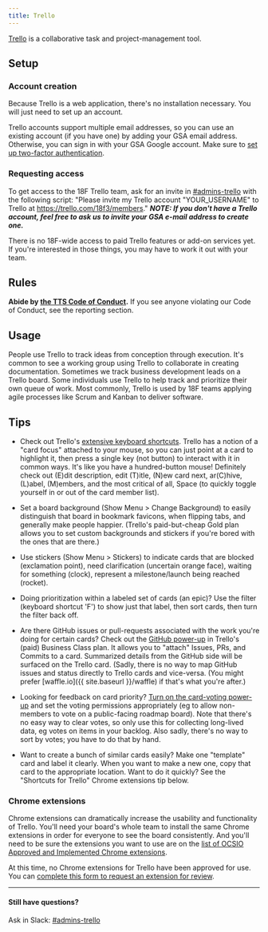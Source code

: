 ```yaml
---
title: Trello
---
```


[Trello](https://trello.com/18f3/) is a collaborative task and project-management tool.

## Setup

### Account creation

Because Trello is a web application, there's no installation necessary. You will just need to set up an account.

Trello accounts support multiple email addresses, so you can use an existing account (if you have one) by adding your GSA email address. Otherwise, you can sign in with your GSA Google account. Make sure to [set up two-factor authentication](https://trello.com/2fa).

### Requesting access

To get access to the 18F Trello team, ask for an invite in [#admins-trello](https://gsa-tts.slack.com/messages/admins-trello) with the following script: "Please invite my Trello account "YOUR_USERNAME" to Trello at https://trello.com/18f3/members." ***NOTE: If you don't have a Trello account, feel free to ask us to invite your GSA e-mail address to create one.***

There is no 18F-wide access to paid Trello features or add-on services yet. If you're interested in those things, you may have to work it out with your team.

## Rules

**Abide by [the TTS Code of Conduct](/code-of-conduct).**  If you see anyone violating our Code of Conduct, see the reporting section.

## Usage

People use Trello to track ideas from conception through execution. It's common to see a working group using Trello to collaborate in creating documentation. Sometimes we track business development leads on a Trello board. Some individuals use Trello to help track and prioritize their own queue of work. Most commonly, Trello is used by 18F teams applying agile processes like Scrum and Kanban to deliver software.

## Tips

- Check out Trello's [extensive keyboard shortcuts](https://trello.com/shortcuts). Trello has a notion of a "card focus" attached to your mouse, so you can just point at a card to highlight it, then press a single key (not button) to interact with it in common ways. It's like you have a hundred-button mouse! Definitely check out (E)dit description, edit (T)itle, (N)ew card next, ar(C)hive, (L)abel, (M)embers, and the most critical of all, Space (to quickly toggle yourself in or out of the card member list).

- Set a board background (Show Menu > Change Background) to easily distinguish that board in bookmark favicons, when flipping tabs, and generally make people happier. (Trello's paid-but-cheap Gold plan allows you to set custom backgrounds and stickers if you're bored with the ones that are there.)

- Use stickers (Show Menu > Stickers) to indicate cards that are blocked (exclamation point), need clarification (uncertain orange face), waiting for something (clock), represent a milestone/launch being reached (rocket).

- Doing prioritization within a labeled set of cards (an epic)? Use the filter (keyboard shortcut 'F') to show just that label, then sort cards, then turn the filter back off.

- Are there GitHub issues or pull-requests associated with the work you're doing for certain cards? Check out the [GitHub power-up](http://blog.trello.com/github-and-trello-integrate-your-commits/) in Trello's (paid) Business Class plan. It allows you to "attach" Issues, PRs, and Commits to a card. Summarized details from the GitHub side will be surfaced on the Trello card. (Sadly, there is no way to map GitHub issues and status directly to Trello cards and vice-versa. (You might prefer [waffle.io]({{ site.baseurl }}/waffle) if that's what you're after.)

- Looking for feedback on card priority? [Turn on the card-voting power-up](http://help.trello.com/article/788-voting-on-cards) and set the voting permissions appropriately (eg to allow non-members to vote on a public-facing roadmap board). Note that there's no easy way to clear votes, so only use this for collecting long-lived data, eg votes on items in your backlog. Also sadly, there's no way to sort by votes; you have to do that by hand.

- Want to create a bunch of similar cards easily? Make one "template" card and label it clearly. When you want to make a new one, copy that card to the appropriate location. Want to do it quickly? See the "Shortcuts for Trello" Chrome extensions tip below.

### Chrome extensions

Chrome extensions can dramatically increase the usability and functionality of Trello. You'll need your board's whole team to install the same Chrome extensions in order for everyone to see the board consistently. And you'll need to be sure the extensions you want to use are on the [list of OCSIO Approved and Implemented Chrome extensions](https://docs.google.com/spreadsheets/d/178_jEmJgfjbIF4GCKPn0iSPrln-4B3AWBSxq3ivnW4Y/pub).  

At this time, no Chrome extensions for Trello have been approved for use. You can
[complete this form to request an extension for
review](https://docs.google.com/a/gsa.gov/forms/d/e/1FAIpQLSeviBt7bnriQz3iQRn1dUyg-8KUR7jRgG5eJbc7nHxa1D_ciw/viewform?pli=1).

---

#### Still have questions?

Ask in Slack: [#admins-trello](https://gsa-tts.slack.com/messages/admins-trello/)
